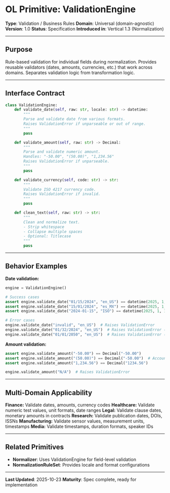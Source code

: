 # OL Primitive: ValidationEngine

**Type**: Validation / Business Rules
**Domain**: Universal (domain-agnostic)
**Version**: 1.0
**Status**: Specification
**Introduced in**: Vertical 1.3 (Normalization)

---

## Purpose

Rule-based validation for individual fields during normalization. Provides reusable validators (dates, amounts, currencies, etc.) that work across domains. Separates validation logic from transformation logic.

---

## Interface Contract

```python
class ValidationEngine:
    def validate_date(self, raw: str, locale: str) -> datetime:
        """
        Parse and validate date from various formats.
        Raises ValidationError if unparseable or out of range.
        """
        pass

    def validate_amount(self, raw: str) -> Decimal:
        """
        Parse and validate numeric amount.
        Handles: "-50.00", "(50.00)", "1,234.56"
        Raises ValidationError if unparseable.
        """
        pass

    def validate_currency(self, code: str) -> str:
        """
        Validate ISO 4217 currency code.
        Raises ValidationError if invalid.
        """
        pass

    def clean_text(self, raw: str) -> str:
        """
        Clean and normalize text.
        - Strip whitespace
        - Collapse multiple spaces
        - Optional: Titlecase
        """
        pass
```

---

## Behavior Examples

**Date validation:**
```python
engine = ValidationEngine()

# Success cases
assert engine.validate_date("01/15/2024", "en_US") == datetime(2025, 1, 15)
assert engine.validate_date("15/01/2024", "es_MX") == datetime(2025, 1, 15)
assert engine.validate_date("2024-01-15", "ISO") == datetime(2025, 1, 15)

# Error cases
engine.validate_date("invalid", "en_US")  # Raises ValidationError
engine.validate_date("01/32/2024", "en_US")  # Raises ValidationError (invalid day)
engine.validate_date("01/01/2050", "en_US")  # Raises ValidationError (too far in future)
```

**Amount validation:**
```python
assert engine.validate_amount("-50.00") == Decimal("-50.00")
assert engine.validate_amount("(50.00)") == Decimal("-50.00")  # Accounting notation
assert engine.validate_amount("1,234.56") == Decimal("1234.56")

engine.validate_amount("N/A")  # Raises ValidationError
```

---

## Multi-Domain Applicability

**Finance:** Validate dates, amounts, currency codes
**Healthcare:** Validate numeric test values, unit formats, date ranges
**Legal:** Validate clause dates, monetary amounts in contracts
**Research:** Validate publication dates, DOIs, ISSNs
**Manufacturing:** Validate sensor values, measurement units, timestamps
**Media:** Validate timestamps, duration formats, speaker IDs

---

## Related Primitives

- **Normalizer**: Uses ValidationEngine for field-level validation
- **NormalizationRuleSet**: Provides locale and format configurations

---

**Last Updated**: 2025-10-23
**Maturity**: Spec complete, ready for implementation
